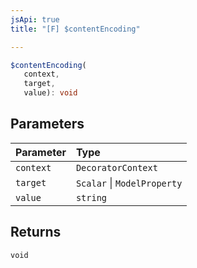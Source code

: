 ```yaml
---
jsApi: true
title: "[F] $contentEncoding"

---
```

```ts
$contentEncoding(
   context, 
   target, 
   value): void
```

## Parameters

| Parameter | Type |
| :------ | :------ |
| `context` | `DecoratorContext` |
| `target` | `Scalar` \| `ModelProperty` |
| `value` | `string` |

## Returns

`void`
